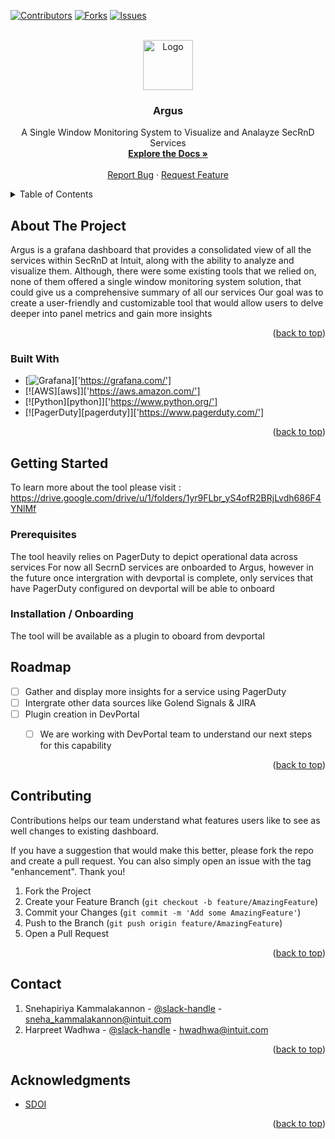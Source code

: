 <!-- PROJECT SHIELDS -->
[![Contributors][contributors-shield]][contributors-url]
[![Forks][forks-shield]][forks-url]
[![Issues][issues-shield]][issues-url]


<!-- PROJECT LOGO -->
<br />
<div align="center">
  <a href="https://github.com/github_username/repo_name">
    <img src="images/logo.jpg" alt="Logo" width="80" height="80">
  </a>

<h3 align="center">Argus</h3>

  <p align="center">
    A Single Window Monitoring System to Visualize and Analayze SecRnD Services
    <br />
    <a href="https://drive.google.com/drive/u/1/folders/1yr9FLbr_yS4ofR2BRjLvdh686F4YNlMf"><strong>Explore the Docs »</strong></a>
    <br />
    <br />
    <a href="https://github.intuit.com/secrnd-devops/argus/issues">Report Bug</a>
    ·
    <a href="https://github.intuit.com/secrnd-devops/argus/issues">Request Feature</a>
  </p>
</div>


<!-- TABLE OF CONTENTS -->
<details>
  <summary>Table of Contents</summary>
  <ol>
    <li>
      <a href="#about-the-project">About The Project</a>
      <ul>
        <li><a href="#built-with">Built With</a></li>
      </ul>
    </li>
    <li>
      <a href="#getting-started">Getting Started</a>
      <ul>
        <li><a href="#prerequisites">Prerequisites</a></li>
        <li><a href="#installation">Installation</a></li>
      </ul>
    </li>
    <li><a href="#usage">Usage</a></li>
    <li><a href="#roadmap">Roadmap</a></li>
    <li><a href="#contributing">Contributing</a></li>
    <li><a href="#contact">Contact</a></li>
    <li><a href="#acknowledgments">Acknowledgments</a></li>
  </ol>
</details>



<!-- ABOUT THE PROJECT -->
## About The Project

Argus is a grafana dashboard that provides a consolidated view of all the services within SecRnD at Intuit, along with the ability to analyze and visualize them. Although, there were some existing tools that we relied on, none of them offered a single window monitoring system solution, that could give us a comprehensive summary of all our services 
Our goal was to create a user-friendly and customizable tool that would allow users to delve deeper into panel metrics and gain more insights

<p align="right">(<a href="#readme-top">back to top</a>)</p>


### Built With

* [![Grafana][grafana]]['https://grafana.com/']
* [![AWS][aws]]['https://aws.amazon.com/']
* [![Python][python]]['https://www.python.org/']
* [![PagerDuty][pagerduty]]['https://www.pagerduty.com/']

<p align="right">(<a href="#readme-top">back to top</a>)</p>



<!-- GETTING STARTED -->
## Getting Started

To learn more about the tool please visit : https://drive.google.com/drive/u/1/folders/1yr9FLbr_yS4ofR2BRjLvdh686F4YNlMf

### Prerequisites

The tool heavily relies on PagerDuty to depict operational data across services
For now all SecrnD services are onboarded to Argus, however in the future once intergration with devportal is complete, only services that have PagerDuty configured on devportal will be able to onboard

### Installation / Onboarding

The tool will be available as a plugin to oboard from devportal


<!-- ROADMAP -->
## Roadmap

- [ ] Gather and display more insights for a service using PagerDuty
- [ ] Intergrate other data sources like Golend Signals & JIRA
- [ ] Plugin creation in DevPortal
    - [ ] We are working with DevPortal team to understand our next steps for this capability


<p align="right">(<a href="#readme-top">back to top</a>)</p>


<!-- CONTRIBUTING -->
## Contributing

Contributions helps our team understand what features users like to see as well changes to existing dashboard.

If you have a suggestion that would make this better, please fork the repo and create a pull request. You can also simply open an issue with the tag "enhancement".
Thank you!

1. Fork the Project
2. Create your Feature Branch (`git checkout -b feature/AmazingFeature`)
3. Commit your Changes (`git commit -m 'Add some AmazingFeature'`)
4. Push to the Branch (`git push origin feature/AmazingFeature`)
5. Open a Pull Request

<p align="right">(<a href="#readme-top">back to top</a>)</p>


<!-- CONTACT -->
## Contact
1. Snehapiriya Kammalakannon - [@slack-handle](@sneha) - sneha_kammalakannon@intuit.com
2. Harpreet Wadhwa - [@slack-handle](@haps) - hwadhwa@intuit.com

<p align="right">(<a href="#readme-top">back to top</a>)</p>



<!-- ACKNOWLEDGMENTS -->
## Acknowledgments

* [SDOI](https://drive.google.com/drive/folders/1tL3KZQUZ5ZbpJn8MDwQ_JpN1UP2M3wPO?usp=share_link)

<p align="right">(<a href="#readme-top">back to top</a>)</p>



<!-- MARKDOWN LINKS & IMAGES -->
<!-- https://www.markdownguide.org/basic-syntax/#reference-style-links -->
[contributors-shield]: https://img.shields.io/github/contributors/github_username/repo_name.svg?style=for-the-badge
[contributors-url]: https://github.intuit.com/secrnd-devops/argus/graphs/contributors
[forks-shield]: https://img.shields.io/github/forks/github_username/repo_name.svg?style=for-the-badge
[forks-url]: https://github.intuit.com/secrnd-devops/argus/network/members
[issues-shield]: https://img.shields.io/github/issues/github_username/repo_name.svg?style=for-the-badge
[issues-url]: https://github.intuit.com/secrnd-devops/argus/issues
[grafana]: https://img.shields.io/badge/Grafana-20232A?style=for-the-badge&logo=grafana&logoColor=F46800
